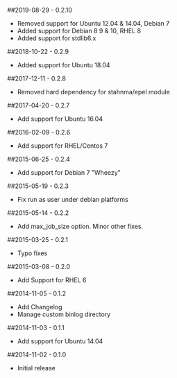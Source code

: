 ##2019-08-29 - 0.2.10
- Removed support for Ubuntu 12.04 & 14.04, Debian 7
- Added support for Debian 8 9 & 10, RHEL 8
- Added support for stdlib6.x

##2018-10-22 - 0.2.9
- Added support for Ubuntu 18.04

##2017-12-11 - 0.2.8
- Removed hard dependency for stahnma/epel module

##2017-04-20 - 0.2.7
- Add support for Ubuntu 16.04

##2016-02-09 - 0.2.6
- Add support for RHEL/Centos 7

##2015-06-25 - 0.2.4
- Add support for Debian 7 "Wheezy"

##2015-05-19 - 0.2.3
- Fix run as user under debian platforms

##2015-05-14 - 0.2.2
- Add max_job_size option. Minor other fixes.

##2015-03-25 - 0.2.1
- Typo fixes

##2015-03-08 - 0.2.0
- Add Support for RHEL 6

##2014-11-05 - 0.1.2
- Add Changelog
- Manage custom binlog directory

##2014-11-03 - 0.1.1
- Add support for Ubuntu 14.04

##2014-11-02 - 0.1.0
- Initial release
